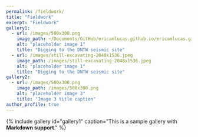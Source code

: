 ```yaml
---
permalink: /fieldwork/
title: "Fieldwork"
excerpt: "Fieldwork"
gallery1:
  - url: /images/500x300.png
    image_path: ~/Documents/GitHub/ericamlucas.github.io/ericamlucas.github.io/ericamlucas.github.io/images/3953273590_704e3899d5_m.jpg
    alt: "placeholder image 1"
    title: "Digging to the DNTW seismic site"
  - url: /images/still-excavating-2048x1536.jpeg
    image_path: /images/still-excavating-2048x1536.jpeg
    alt: "placeholder image 1"
    title: "Digging to the DNTW seismic site"
gallery2:
  - url: /images/500x300.png
    image_path: /images/500x300.png
    alt: "placeholder image 3"
    title: "Image 3 title caption"
author_profile: true
---
```



{% include gallery id="gallery1" caption="This is a sample gallery with **Markdown support**." %}

